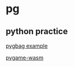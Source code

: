 # pg
## python practice

[pygbag example](https://github.com/pmp-p?tab=repositories&q=pygame-.-wasm&sort=name)


[pygame-wasm](https://itch.io/c/2563651/pygame-wasm)
